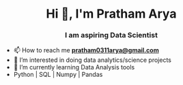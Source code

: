 <h1 align="center">Hi 👋, I'm Pratham Arya</h1>
<h3 align="center">I am aspiring Data Scientist</h3>

- 📫 How to reach me **pratham0311arya@gmail.com**
- 👀 I’m interested in doing data analytics/science projects
- 🌱 I’m currently learning Data Analysis tools
-   Python | SQL | Numpy | Pandas


